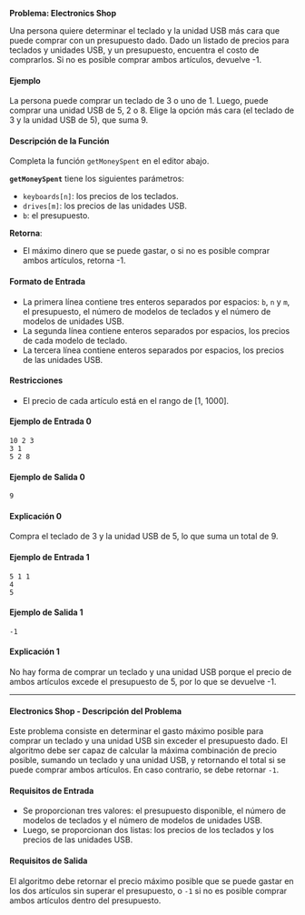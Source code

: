 **Problema: Electronics Shop**

Una persona quiere determinar el teclado y la unidad USB más cara que puede comprar con un presupuesto dado. Dado un listado de precios para teclados y unidades USB, y un presupuesto, encuentra el costo de comprarlos. Si no es posible comprar ambos artículos, devuelve -1.

#### Ejemplo

La persona puede comprar un teclado de 3 o uno de 1. Luego, puede comprar una unidad USB de 5, 2 o 8. Elige la opción más cara (el teclado de 3 y la unidad USB de 5), que suma 9.

#### Descripción de la Función

Completa la función `getMoneySpent` en el editor abajo.

**`getMoneySpent`** tiene los siguientes parámetros:

- `keyboards[n]`: los precios de los teclados.
- `drives[m]`: los precios de las unidades USB.
- `b`: el presupuesto.

**Retorna**:

- El máximo dinero que se puede gastar, o si no es posible comprar ambos artículos, retorna -1.

#### Formato de Entrada

- La primera línea contiene tres enteros separados por espacios: `b`, `n` y `m`, el presupuesto, el número de modelos de teclados y el número de modelos de unidades USB.
- La segunda línea contiene enteros separados por espacios, los precios de cada modelo de teclado.
- La tercera línea contiene enteros separados por espacios, los precios de las unidades USB.

#### Restricciones

- El precio de cada artículo está en el rango de [1, 1000].

#### Ejemplo de Entrada 0

```
10 2 3
3 1
5 2 8
```

#### Ejemplo de Salida 0

```
9
```

#### Explicación 0

Compra el teclado de 3 y la unidad USB de 5, lo que suma un total de 9.

#### Ejemplo de Entrada 1

```
5 1 1
4
5
```

#### Ejemplo de Salida 1

```
-1
```

#### Explicación 1

No hay forma de comprar un teclado y una unidad USB porque el precio de ambos artículos excede el presupuesto de 5, por lo que se devuelve -1.

---

#### Electronics Shop - Descripción del Problema

Este problema consiste en determinar el gasto máximo posible para comprar un teclado y una unidad USB sin exceder el presupuesto dado. El algoritmo debe ser capaz de calcular la máxima combinación de precio posible, sumando un teclado y una unidad USB, y retornando el total si se puede comprar ambos artículos. En caso contrario, se debe retornar `-1`.

#### Requisitos de Entrada

- Se proporcionan tres valores: el presupuesto disponible, el número de modelos de teclados y el número de modelos de unidades USB.
- Luego, se proporcionan dos listas: los precios de los teclados y los precios de las unidades USB.

#### Requisitos de Salida

El algoritmo debe retornar el precio máximo posible que se puede gastar en los dos artículos sin superar el presupuesto, o `-1` si no es posible comprar ambos artículos dentro del presupuesto.
